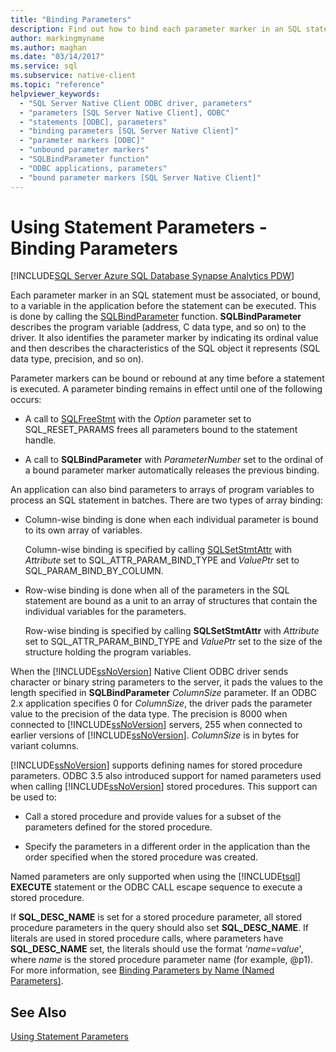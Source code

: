 ```yaml
---
title: "Binding Parameters"
description: Find out how to bind each parameter marker in an SQL statement to a variable in the application before the statement can run.
author: markingmyname
ms.author: maghan
ms.date: "03/14/2017"
ms.service: sql
ms.subservice: native-client
ms.topic: "reference"
helpviewer_keywords:
  - "SQL Server Native Client ODBC driver, parameters"
  - "parameters [SQL Server Native Client], ODBC"
  - "statements [ODBC], parameters"
  - "binding parameters [SQL Server Native Client]"
  - "parameter markers [ODBC]"
  - "unbound parameter markers"
  - "SQLBindParameter function"
  - "ODBC applications, parameters"
  - "bound parameter markers [SQL Server Native Client]"
---
```

# Using Statement Parameters - Binding Parameters
[!INCLUDE[SQL Server Azure SQL Database Synapse Analytics PDW](../../includes/applies-to-version/sql-asdb-asdbmi-asa-pdw.md)]

  Each parameter marker in an SQL statement must be associated, or bound, to a variable in the application before the statement can be executed. This is done by calling the [SQLBindParameter](../../relational-databases/native-client-odbc-api/sqlbindparameter.md) function. **SQLBindParameter** describes the program variable (address, C data type, and so on) to the driver. It also identifies the parameter marker by indicating its ordinal value and then describes the characteristics of the SQL object it represents (SQL data type, precision, and so on).  
  
 Parameter markers can be bound or rebound at any time before a statement is executed. A parameter binding remains in effect until one of the following occurs:  
  
-   A call to [SQLFreeStmt](../../relational-databases/native-client-odbc-api/sqlfreestmt.md) with the *Option* parameter set to SQL_RESET_PARAMS frees all parameters bound to the statement handle.  
  
-   A call to **SQLBindParameter** with *ParameterNumber* set to the ordinal of a bound parameter marker automatically releases the previous binding.  
  
 An application can also bind parameters to arrays of program variables to process an SQL statement in batches. There are two types of array binding:  
  
-   Column-wise binding is done when each individual parameter is bound to its own array of variables.  
  
     Column-wise binding is specified by calling [SQLSetStmtAttr](../../relational-databases/native-client-odbc-api/sqlsetstmtattr.md) with *Attribute* set to SQL_ATTR_PARAM_BIND_TYPE and *ValuePtr* set to SQL_PARAM_BIND_BY_COLUMN.  
  
-   Row-wise binding is done when all of the parameters in the SQL statement are bound as a unit to an array of structures that contain the individual variables for the parameters.  
  
     Row-wise binding is specified by calling **SQLSetStmtAttr** with *Attribute* set to SQL_ATTR_PARAM_BIND_TYPE and *ValuePtr* set to the size of the structure holding the program variables.  
  
 When the [!INCLUDE[ssNoVersion](../../includes/ssnoversion-md.md)] Native Client ODBC driver sends character or binary string parameters to the server, it pads the values to the length specified in **SQLBindParameter** *ColumnSize* parameter. If an ODBC 2.x application specifies 0 for *ColumnSize*, the driver pads the parameter value to the precision of the data type. The precision is 8000 when connected to [!INCLUDE[ssNoVersion](../../includes/ssnoversion-md.md)] servers, 255 when connected to earlier versions of [!INCLUDE[ssNoVersion](../../includes/ssnoversion-md.md)]. *ColumnSize* is in bytes for variant columns.  
  
 [!INCLUDE[ssNoVersion](../../includes/ssnoversion-md.md)] supports defining names for stored procedure parameters. ODBC 3.5 also introduced support for named parameters used when calling [!INCLUDE[ssNoVersion](../../includes/ssnoversion-md.md)] stored procedures. This support can be used to:  
  
-   Call a stored procedure and provide values for a subset of the parameters defined for the stored procedure.  
  
-   Specify the parameters in a different order in the application than the order specified when the stored procedure was created.  
  
 Named parameters are only supported when using the [!INCLUDE[tsql](../../includes/tsql-md.md)] **EXECUTE** statement or the ODBC CALL escape sequence to execute a stored procedure.  
  
 If **SQL_DESC_NAME** is set for a stored procedure parameter, all stored procedure parameters in the query should also set **SQL_DESC_NAME**.  If literals are used in stored procedure calls, where parameters have **SQL_DESC_NAME** set, the literals should use the format *'name*=*value*', where *name* is the stored procedure parameter name (for example, @p1). For more information, see [Binding Parameters by Name (Named Parameters)](../../odbc/reference/develop-app/binding-parameters-by-name-named-parameters.md).  
  
## See Also  
 [Using Statement Parameters](../../relational-databases/native-client-odbc-queries/using-statement-parameters.md)  
  
